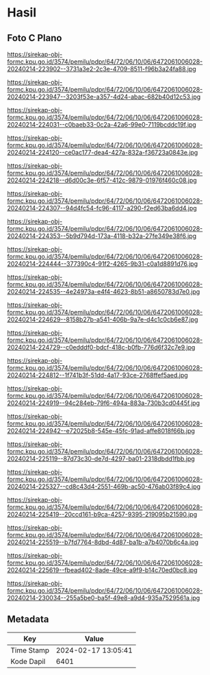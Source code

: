 # Hasil

## Foto C Plano

https://sirekap-obj-formc.kpu.go.id/3574/pemilu/pdpr/64/72/06/10/06/6472061006028-20240214-223902--3731a3e2-2c3e-4709-8511-f96b3a24fa88.jpg

https://sirekap-obj-formc.kpu.go.id/3574/pemilu/pdpr/64/72/06/10/06/6472061006028-20240214-223947--3203f53e-a357-4d24-abac-682b40d12c53.jpg

https://sirekap-obj-formc.kpu.go.id/3574/pemilu/pdpr/64/72/06/10/06/6472061006028-20240214-224031--c0baeb33-0c2a-42a6-99e0-7119bcddc19f.jpg

https://sirekap-obj-formc.kpu.go.id/3574/pemilu/pdpr/64/72/06/10/06/6472061006028-20240214-224120--ce0ac177-dea4-427a-832a-f36723a0843e.jpg

https://sirekap-obj-formc.kpu.go.id/3574/pemilu/pdpr/64/72/06/10/06/6472061006028-20240214-224218--d6d00c3e-6f57-412c-9879-01976f460c08.jpg

https://sirekap-obj-formc.kpu.go.id/3574/pemilu/pdpr/64/72/06/10/06/6472061006028-20240214-224307--94d4fc54-fc96-4117-a290-f2ed63ba6dd4.jpg

https://sirekap-obj-formc.kpu.go.id/3574/pemilu/pdpr/64/72/06/10/06/6472061006028-20240214-224353--5b9d794d-173a-4118-b32a-27fe349e38f6.jpg

https://sirekap-obj-formc.kpu.go.id/3574/pemilu/pdpr/64/72/06/10/06/6472061006028-20240214-224444--377390c4-91f2-4265-9b31-c0a1d8891d76.jpg

https://sirekap-obj-formc.kpu.go.id/3574/pemilu/pdpr/64/72/06/10/06/6472061006028-20240214-224535--4e24973a-e4f4-4623-8b51-a8650783d7e0.jpg

https://sirekap-obj-formc.kpu.go.id/3574/pemilu/pdpr/64/72/06/10/06/6472061006028-20240214-224629--8158b27b-a541-406b-9a7e-d4c1c0cb6e87.jpg

https://sirekap-obj-formc.kpu.go.id/3574/pemilu/pdpr/64/72/06/10/06/6472061006028-20240214-224729--c0edddf0-bdcf-418c-b0fb-776d6f32c7e9.jpg

https://sirekap-obj-formc.kpu.go.id/3574/pemilu/pdpr/64/72/06/10/06/6472061006028-20240214-224812--1f741b3f-51dd-4a17-93ce-2768ffef5aed.jpg

https://sirekap-obj-formc.kpu.go.id/3574/pemilu/pdpr/64/72/06/10/06/6472061006028-20240214-224919--94c284eb-79f6-494a-883a-730b3cd0445f.jpg

https://sirekap-obj-formc.kpu.go.id/3574/pemilu/pdpr/64/72/06/10/06/6472061006028-20240214-224942--e72025b8-545e-45fc-91ad-affe8018f66b.jpg

https://sirekap-obj-formc.kpu.go.id/3574/pemilu/pdpr/64/72/06/10/06/6472061006028-20240214-225119--87d73c30-de7d-4297-ba01-2318dbdd1fbb.jpg

https://sirekap-obj-formc.kpu.go.id/3574/pemilu/pdpr/64/72/06/10/06/6472061006028-20240214-225327--cd8c43d4-2551-469b-ac50-476ab03f89c4.jpg

https://sirekap-obj-formc.kpu.go.id/3574/pemilu/pdpr/64/72/06/10/06/6472061006028-20240214-225419--20ccd161-b9ca-4257-9395-219095b21590.jpg

https://sirekap-obj-formc.kpu.go.id/3574/pemilu/pdpr/64/72/06/10/06/6472061006028-20240214-225519--b7fd7764-8dbd-4d87-ba1b-a7b4070b6c4a.jpg

https://sirekap-obj-formc.kpu.go.id/3574/pemilu/pdpr/64/72/06/10/06/6472061006028-20240214-225619--fbead402-8ade-49ce-a9f9-b14c70ed0bc8.jpg

https://sirekap-obj-formc.kpu.go.id/3574/pemilu/pdpr/64/72/06/10/06/6472061006028-20240214-230034--255a5be0-ba5f-49e8-a9d4-935a7529561a.jpg


## Metadata

| Key        | Value               |
| ---------- | ------------------- |
| Time Stamp | 2024-02-17 13:05:41 |
| Kode Dapil | 6401                |



